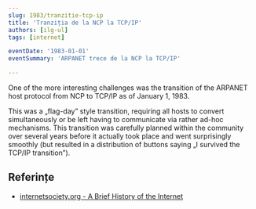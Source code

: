 ```yaml
---
slug: 1983/tranzitie-tcp-ip
title: 'Tranziția de la NCP la TCP/IP'
authors: [ilg-ul]
tags: [internet]

eventDate: '1983-01-01'
eventSummary: 'ARPANET trece de la NCP la TCP/IP'

---
```


One of the more interesting challenges was the transition of the ARPANET host protocol from NCP to TCP/IP as of January 1, 1983.

<!-- truncate -->

This was a „flag-day” style transition, requiring all hosts to convert simultaneously or be left having to communicate via rather ad-hoc mechanisms. This transition was carefully planned within the community over several years before it actually took place and went surprisingly smoothly (but resulted in a distribution of buttons saying „I survived the TCP/IP transition”).

## Referințe

- [internetsociety.org - A Brief History of the Internet](https://www.internetsociety.org/internet/history-internet/brief-history-internet/)
